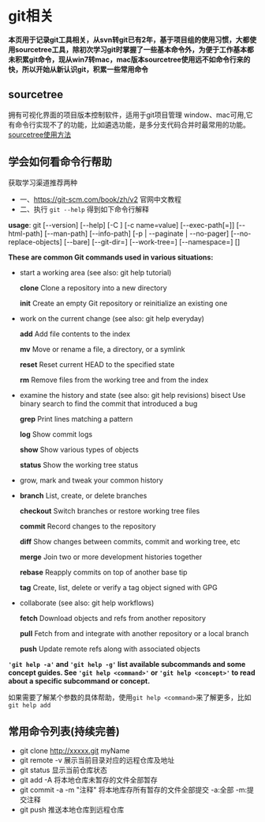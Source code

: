 # git相关

**本页用于记录git工具相关，从svn转git已有2年，基于项目组的使用习惯，大都使用sourcetree工具，除初次学习git时掌握了一些基本命令外，为便于工作基本都未积累git命令，现从win7转mac，mac版本sourcetree使用远不如命令行来的快，所以开始从新认识git，积累一些常用命令**

## sourcetree
拥有可视化界面的项目版本控制软件，适用于git项目管理
window、mac可用,它有命令行实现不了的功能，比如遴选功能，是多分支代码合并时最常用的功能。
[sourcetree使用方法](https://www.cnblogs.com/tian-xie/p/6264104.html)


## 学会如何看命令行帮助
获取学习渠道推荐两种

* 一、https://git-scm.com/book/zh/v2 官网中文教程
* 二、执行 `git --help` 得到如下命令行解释

**usage**: git [--version] [--help] [-C <path>] [-c name=value]
           [--exec-path[=<path>]] [--html-path] [--man-path] [--info-path]
           [-p | --paginate | --no-pager] [--no-replace-objects] [--bare]
           [--git-dir=<path>] [--work-tree=<path>] [--namespace=<name>]
           <command> [<args>]

**These are common Git commands used in various situations:**

* start a working area (see also: git help tutorial)

   **clone**      Clone a repository into a new directory
   
   **init**       Create an empty Git repository or reinitialize an existing one

* work on the current change (see also: git help everyday)

   **add**        Add file contents to the index
   
   **mv**         Move or rename a file, a directory, or a symlink
   
   **reset**      Reset current HEAD to the specified state
   
   **rm**         Remove files from the working tree and from the index

* examine the history and state (see also: git help revisions)
   bisect     Use binary search to find the commit that introduced a bug
   
   **grep**       Print lines matching a pattern
   
   **log**        Show commit logs
   
   **show**       Show various types of objects
   
   **status**     Show the working tree status

* grow, mark and tweak your common history
* 
   **branch**     List, create, or delete branches
   
   **checkout**   Switch branches or restore working tree files
   
   **commit**     Record changes to the repository
   
   **diff**       Show changes between commits, commit and working tree, etc
   
   **merge**      Join two or more development histories together
   
   **rebase**     Reapply commits on top of another base tip
   
   **tag**        Create, list, delete or verify a tag object signed with GPG

* collaborate (see also: git help workflows)
 
   **fetch**      Download objects and refs from another repository
   
   **pull**       Fetch from and integrate with another repository or a local branch
   
   **push**       Update remote refs along with associated objects

**`'git help -a'` and `'git help -g'` list available subcommands and some
concept guides. See `'git help <command>'` or `'git help <concept>'`
to read about a specific subcommand or concept.**

如果需要了解某个参数的具体帮助，使用`git help <command>`来了解更多，比如 `git help add`

## 常用命令列表(持续完善)
* git clone http://xxxxx.git myName
* git remote -v 展示当前目录对应的远程仓库及地址
* git status 显示当前仓库状态
* git add -A 将本地仓库未暂存的文件全部暂存
* git commit -a -m "注释" 将本地库存所有暂存的文件全部提交 -a:全部 -m:提交注释
* git push 推送本地仓库到远程仓库

